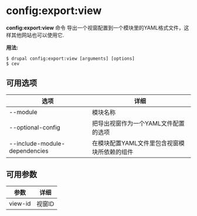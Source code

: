 # config:export:view
**config:export:view** 命令 导出一个视窗配置到一个模块里的YAML格式文件，这样其他网站也可以使用它.

**用法:**
```
$ drupal config:export:view [arguments] [options] 
$ cev  
```

## 可用选项
选项 | 详细
-------|-------------
--module | 模块名称
--optional-config | 把导出视窗作为一个YAML文件配置的选项
--include-module-dependencies | 在模块配置YAML文件里包含视窗模块所依赖的组件

## 可用参数
参数 | 详细
---------|-------------
view-id | 视窗ID
